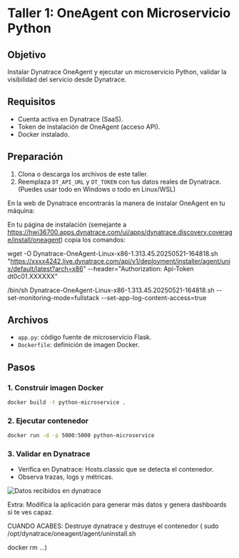 # Taller 1: OneAgent con Microservicio Python

## Objetivo
Instalar Dynatrace OneAgent y ejecutar un microservicio Python, validar la visibilidad del servicio desde Dynatrace.

## Requisitos
- Cuenta activa en Dynatrace (SaaS).
- Token de instalación de OneAgent (acceso API).
- Docker instalado.

## Preparación
1. Clona o descarga los archivos de este taller.
2. Reemplaza `DT_API_URL` y `DT_TOKEN` con tus datos reales de Dynatrace.
(Puedes usar todo en Windows o todo en Linux/WSL)

En la web de Dynatrace encontrarás la manera de instalar OneAgent en tu máquina:

En tu página de instalación (semejante a https://hwi36700.apps.dynatrace.com/ui/apps/dynatrace.discovery.coverage/install/oneagent) copia los comandos:


wget -O Dynatrace-OneAgent-Linux-x86-1.313.45.20250521-164818.sh "https://xxxx4242.live.dynatrace.com/api/v1/deployment/installer/agent/unix/default/latest?arch=x86" --header="Authorization: Api-Token dt0c01.XXXXXX"

/bin/sh Dynatrace-OneAgent-Linux-x86-1.313.45.20250521-164818.sh --set-monitoring-mode=fullstack --set-app-log-content-access=true



## Archivos
- `app.py`: código fuente de microservicio Flask.
- `Dockerfile`: definición de imagen Docker.

## Pasos

### 1. Construir imagen Docker
```bash
docker build -t python-microservice .
```

### 2. Ejecutar contenedor
```bash
docker run -d -p 5000:5000 python-microservice
```

### 3. Validar en Dynatrace
- Verifica en Dynatrace: Hosts.classic que se detecta el contenedor.
- Observa trazas, logs y métricas.

![Datos recibidos en dynatrace](Imagen1Dyna.png)

Extra: Modifica la aplicación para generar más datos y genera dashboards si te ves capaz. 

CUANDO ACABES: Destruye dynatrace y destruye el contenedor
( sudo /opt/dynatrace/oneagent/agent/uninstall.sh

docker rm …)
